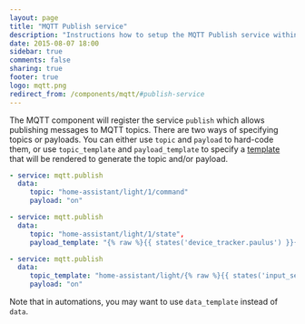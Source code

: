 ```yaml
---
layout: page
title: "MQTT Publish service"
description: "Instructions how to setup the MQTT Publish service within Home Assistant."
date: 2015-08-07 18:00
sidebar: true
comments: false
sharing: true
footer: true
logo: mqtt.png
redirect_from: /components/mqtt/#publish-service
---
```


The MQTT component will register the service `publish` which allows publishing messages to MQTT topics. There are two ways of specifying topics or payloads. You can either use `topic` and `payload` to hard-code them, or use ``topic_template`` and ``payload_template`` to specify a [template](/topics/templating/) that will be rendered to generate the topic and/or payload.

```yaml
- service: mqtt.publish
  data:
     topic: "home-assistant/light/1/command"
     payload: "on"
```

```yaml
- service: mqtt.publish
  data:
     topic: "home-assistant/light/1/state",
     payload_template: "{% raw %}{{ states('device_tracker.paulus') }}{% endraw %}"
```

```yaml
- service: mqtt.publish
  data:
     topic_template: "home-assistant/light/{% raw %}{{ states('input_select.light_source.state') }}{% endraw }/state",
     payload: "on"
```

Note that in automations, you may want to use ``data_template`` instead of ``data``.
